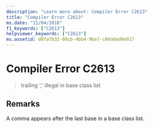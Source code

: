 ```yaml
---
description: "Learn more about: Compiler Error C2613"
title: "Compiler Error C2613"
ms.date: "11/04/2016"
f1_keywords: ["C2613"]
helpviewer_keywords: ["C2613"]
ms.assetid: d8fa7b32-08cb-4bb4-96e7-c04dded0e917
---
```

# Compiler Error C2613

> trailing ',' illegal in base class list

## Remarks

A comma appears after the last base in a base class list.
